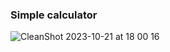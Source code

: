 ### Simple calculator

![CleanShot 2023-10-21 at 18 00 16](https://github.com/betty2310/Simple-calculator/assets/75170473/7daf45ff-a65c-444c-bf13-c1e27cf4848f)
